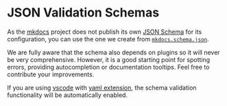 # JSON Validation Schemas

As the [mkdocs][1] project does not publish its own [JSON Schema][2] for its
configuration, you can use the one we create from [`mkdocs.schema.json`][3].

We are fully aware that the schema also depends on plugins so it will never be
very comprehensive. However, it is a good starting point for spotting errors,
providing autocompletion or documentation tooltips. Feel free to contribute your
improvements.

If you are using [vscode][4] with [yaml extension][5], the schema validation
functionality will be automatically enabled.

[1]: https://www.mkdocs.org/
[2]: https://json-schema.org/
[3]: https://42picky.com/assets/f/schemas/mkdocs.schema.json
[4]: https://code.visualstudio.com/
[5]: https://marketplace.visualstudio.com/items?itemName=redhat.vscode-yaml
